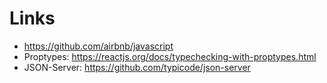# Links

- https://github.com/airbnb/javascript
- Proptypes: https://reactjs.org/docs/typechecking-with-proptypes.html
- JSON-Server: https://github.com/typicode/json-server
